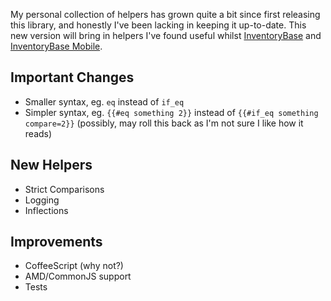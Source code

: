 My personal collection of helpers has grown quite a bit since first releasing this library, and honestly I've been lacking in keeping it up-to-date. This new version will bring in helpers I've found useful whilst [InventoryBase](http://inventorybase.com) and [InventoryBase Mobile](http://inventorybase.com/mobile).

## Important Changes
* Smaller syntax, eg. `eq` instead of `if_eq`
* Simpler syntax, eg. `{{#eq something 2}}` instead of `{{#if_eq something compare=2}}` (possibly, may roll this back as I'm not sure I like how it reads)

## New Helpers
* Strict Comparisons
* Logging
* Inflections

## Improvements
* CoffeeScript (why not?)
* AMD/CommonJS support
* Tests
